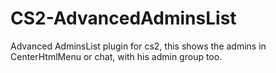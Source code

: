 # CS2-AdvancedAdminsList
Advanced AdminsList plugin for cs2, this shows the admins in CenterHtmlMenu or chat, with his admin group too.
